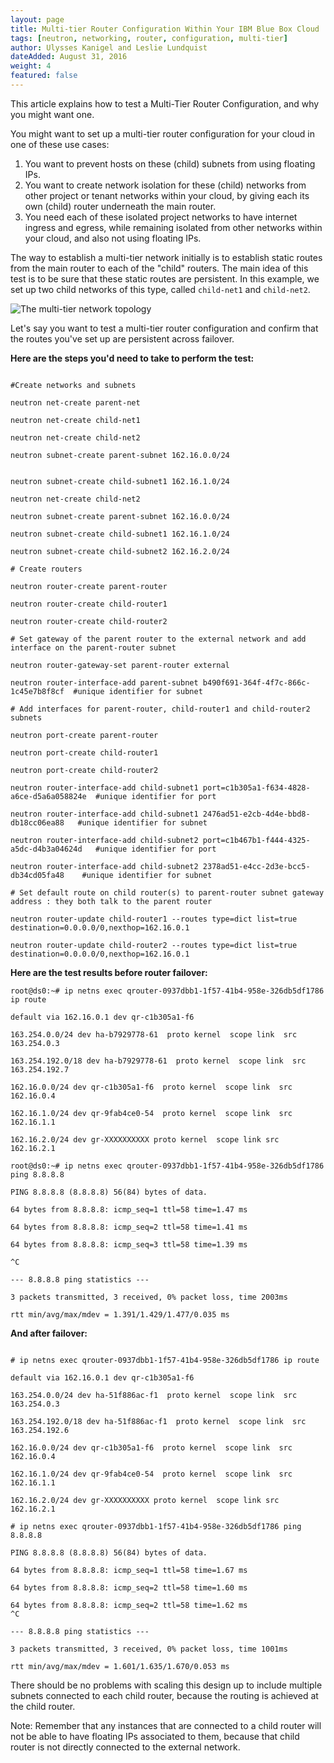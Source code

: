 ```yaml
---
layout: page
title: Multi-tier Router Configuration Within Your IBM Blue Box Cloud
tags: [neutron, networking, router, configuration, multi-tier]
author: Ulysses Kanigel and Leslie Lundquist
dateAdded: August 31, 2016
weight: 4
featured: false
---
```


This article explains how to test a Multi-Tier Router Configuration, and why you might want one.

You might want to set up a multi-tier router configuration for your cloud in one of these use cases:

1. You want to prevent hosts on these (child) subnets from using floating IPs.
2. You want to create network isolation for these (child) networks from other project or tenant networks within your cloud, by giving each its own (child) router underneath the main router.
3. You need each of these isolated project networks to have internet ingress and egress, while remaining isolated from other networks within your cloud, and also not using floating IPs.

The way to establish a multi-tier network initially is to establish static routes from the main router to each of the "child" routers. The main idea of this test is to be sure that these static routes are persistent. In this example, we set up two child networks of this type, called `child-net1` and `child-net2`.

![The multi-tier network topology]({{site.baseurl}}/img/multi_router_network.png)


Let's say you want to test a multi-tier router configuration and confirm that the routes you've set up are persistent across failover.

**Here are the steps you'd need to take to perform the test:**

```

#Create networks and subnets

neutron net-create parent-net

neutron net-create child-net1

neutron net-create child-net2

neutron subnet-create parent-subnet 162.16.0.0/24


neutron subnet-create child-subnet1 162.16.1.0/24

neutron net-create child-net2

neutron subnet-create parent-subnet 162.16.0.0/24

neutron subnet-create child-subnet1 162.16.1.0/24

neutron subnet-create child-subnet2 162.16.2.0/24

# Create routers

neutron router-create parent-router

neutron router-create child-router1

neutron router-create child-router2

# Set gateway of the parent router to the external network and add interface on the parent-router subnet

neutron router-gateway-set parent-router external

neutron router-interface-add parent-subnet b490f691-364f-4f7c-866c-1c45e7b8f8cf  #unique identifier for subnet

# Add interfaces for parent-router, child-router1 and child-router2 subnets

neutron port-create parent-router

neutron port-create child-router1

neutron port-create child-router2

neutron router-interface-add child-subnet1 port=c1b305a1-f634-4828-a6ce-d5a6a058824e  #unique identifier for port

neutron router-interface-add child-subnet1 2476ad51-e2cb-4d4e-bbd8-db18cc06ea88   #unique identifier for subnet

neutron router-interface-add child-subnet2 port=c1b467b1-f444-4325-a5dc-d4b3a04624d   #unique identifier for port

neutron router-interface-add child-subnet2 2378ad51-e4cc-2d3e-bcc5-db34cd05fa48    #unique identifier for subnet

# Set default route on child router(s) to parent-router subnet gateway address : they both talk to the parent router

neutron router-update child-router1 --routes type=dict list=true destination=0.0.0.0/0,nexthop=162.16.0.1

neutron router-update child-router2 --routes type=dict list=true destination=0.0.0.0/0,nexthop=162.16.0.1

```

**Here are the test results before router failover:**

```
root@ds0:~# ip netns exec qrouter-0937dbb1-1f57-41b4-958e-326db5df1786 ip route

default via 162.16.0.1 dev qr-c1b305a1-f6

163.254.0.0/24 dev ha-b7929778-61  proto kernel  scope link  src 163.254.0.3

163.254.192.0/18 dev ha-b7929778-61  proto kernel  scope link  src 163.254.192.7

162.16.0.0/24 dev qr-c1b305a1-f6  proto kernel  scope link  src 162.16.0.4

162.16.1.0/24 dev qr-9fab4ce0-54  proto kernel  scope link  src 162.16.1.1

162.16.2.0/24 dev gr-XXXXXXXXXX proto kernel  scope link src 162.16.2.1

root@ds0:~# ip netns exec qrouter-0937dbb1-1f57-41b4-958e-326db5df1786 ping 8.8.8.8

PING 8.8.8.8 (8.8.8.8) 56(84) bytes of data.

64 bytes from 8.8.8.8: icmp_seq=1 ttl=58 time=1.47 ms

64 bytes from 8.8.8.8: icmp_seq=2 ttl=58 time=1.41 ms

64 bytes from 8.8.8.8: icmp_seq=3 ttl=58 time=1.39 ms

^C

--- 8.8.8.8 ping statistics ---

3 packets transmitted, 3 received, 0% packet loss, time 2003ms

rtt min/avg/max/mdev = 1.391/1.429/1.477/0.035 ms

```

**And after failover:**

```

# ip netns exec qrouter-0937dbb1-1f57-41b4-958e-326db5df1786 ip route

default via 162.16.0.1 dev qr-c1b305a1-f6

163.254.0.0/24 dev ha-51f886ac-f1  proto kernel  scope link  src 163.254.0.3

163.254.192.0/18 dev ha-51f886ac-f1  proto kernel  scope link  src 163.254.192.6

162.16.0.0/24 dev qr-c1b305a1-f6  proto kernel  scope link  src 162.16.0.4

162.16.1.0/24 dev qr-9fab4ce0-54  proto kernel  scope link  src 162.16.1.1

162.16.2.0/24 dev gr-XXXXXXXXXX proto kernel  scope link src 162.16.2.1

# ip netns exec qrouter-0937dbb1-1f57-41b4-958e-326db5df1786 ping 8.8.8.8

PING 8.8.8.8 (8.8.8.8) 56(84) bytes of data.

64 bytes from 8.8.8.8: icmp_seq=1 ttl=58 time=1.67 ms

64 bytes from 8.8.8.8: icmp_seq=2 ttl=58 time=1.60 ms

64 bytes from 8.8.8.8: icmp_seq=2 ttl=58 time=1.62 ms
^C

--- 8.8.8.8 ping statistics ---

3 packets transmitted, 3 received, 0% packet loss, time 1001ms

rtt min/avg/max/mdev = 1.601/1.635/1.670/0.053 ms
```

There should be no problems with scaling this design up to include multiple subnets connected to each child router, because the routing is achieved at the child router. 

Note: Remember that any instances that are connected to a child router will not be able to have floating IPs associated to them, because that child router is not directly connected to the external network.
